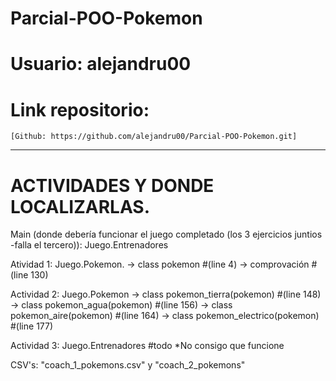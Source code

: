 # Parcial-POO-Pokemon
# Usuario: alejandru00
# Link repositorio: 
    [Github: https://github.com/alejandru00/Parcial-POO-Pokemon.git]

****************


# ACTIVIDADES Y DONDE LOCALIZARLAS.

Main (donde debería funcionar el juego completado (los 3 ejercicios juntios -falla el tercero)):
    Juego.Entrenadores

Atividad 1:
    Juego.Pokemon.
        -> class pokemon        #(line 4)
        -> comprovación         #(line 130)

Actividad 2:
    Juego.Pokemon
        -> class pokemon_tierra(pokemon)        #(line 148)
        -> class pokemon_agua(pokemon)          #(line 156)
        -> class pokemon_aire(pokemon)          #(line 164)
        -> class pokemon_electrico(pokemon)     #(line 177)

Actividad 3:
    Juego.Entrenadores          #todo
    *No consigo que funcione

CSV's:
    "coach_1_pokemons.csv" y "coach_2_pokemons"